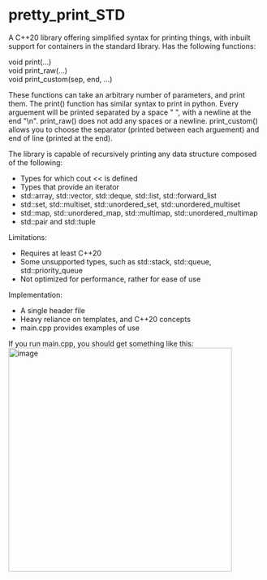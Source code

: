 # pretty_print_STD
A C++20 library offering simplified syntax for printing things, with inbuilt support for containers in the standard library.
Has the following functions:

void print(...) <br>
void print_raw(...) <br>
void print_custom(sep, end, ...) <br>

These functions can take an arbitrary number of parameters, and print them.
The print() function has similar syntax to print in python. Every arguement will be printed separated by a space " ", with a newline at the end "\n".
print_raw() does not add any spaces or a newline.
print_custom() allows you to choose the separator (printed between each arguement) and end of line (printed at the end).

The library is capable of recursively printing any data structure composed of the following:
- Types for which cout << is defined
- Types that provide an iterator
- std::array, std::vector, std::deque, std::list, std::forward_list
- std::set, std::multiset, std::unordered_set, std::unordered_multiset
- std::map, std::unordered_map, std::multimap, std::unordered_multimap
- std::pair and std::tuple

Limitations:
- Requires at least C++20
- Some unsupported types, such as std::stack, std::queue, std::priority_queue
- Not optimized for performance, rather for ease of use

Implementation: 
- A single header file
- Heavy reliance on templates, and C++20 concepts
- main.cpp provides examples of use

If you run main.cpp, you should get something like this:
<img width="440" alt="image" src="https://github.com/arandhaw/pretty_print_STD/assets/72634664/cd8933de-41c3-47a6-bce2-f184c3bacc69">

